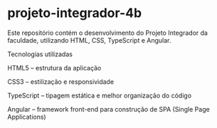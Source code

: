 # projeto-integrador-4b
Este repositório contém o desenvolvimento do Projeto Integrador da faculdade, utilizando HTML, CSS, TypeScript e Angular.

Tecnologias utilizadas

HTML5 – estrutura da aplicação

CSS3 – estilização e responsividade

TypeScript – tipagem estática e melhor organização do código

Angular – framework front-end para construção de SPA (Single Page Applications)
